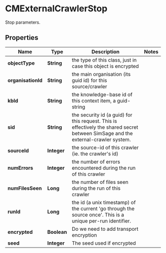 

# CMExternalCrawlerStop

Stop parameters.

## Properties

| Name | Type | Description | Notes |
|------------ | ------------- | ------------- | -------------|
|**objectType** | **String** | the type of this class, just in case this object is encrypted |  |
|**organisationId** | **String** | the main organisation (its guid id) for this source/crawler |  |
|**kbId** | **String** | the knowledge-base id of this context item, a guid-string |  |
|**sid** | **String** | the security id (a guid) for this request.  This is effectively the shared secret between SimSage and the external-crawler system. |  |
|**sourceId** | **Integer** | the source-id of this crawler (ie. the crawler&#39;s id) |  |
|**numErrors** | **Integer** | the number of errors encountered during the run of this crawler |  |
|**numFilesSeen** | **Long** | the number of files seen during the run of this crawler |  |
|**runId** | **Long** | the id (a unix timestamp) of the current &#39;go through the source once&#39;.  This is a unique per-run identifier. |  |
|**encrypted** | **Boolean** | Do we need to add transport encryption |  |
|**seed** | **Integer** | The seed used if encrypted |  |



